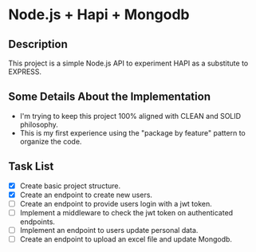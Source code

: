 # Node.js + Hapi + Mongodb

## Description

This project is a simple Node.js API to experiment HAPI as a substitute to EXPRESS.

## Some Details About the Implementation

- I'm trying to keep this project 100% aligned with CLEAN and SOLID philosophy.
- This is my first experience using the "package by feature" pattern to organize the code.

## Task List

- [x] Create basic project structure.
- [x] Create an endpoint to create new users.
- [ ] Create an endpoint to provide users login with a jwt token.
- [ ] Implement a middleware to check the jwt token on authenticated endpoints.
- [ ] Implement an endpoint to users update personal data.
- [ ] Create an endpoint to upload an excel file and update Mongodb.
